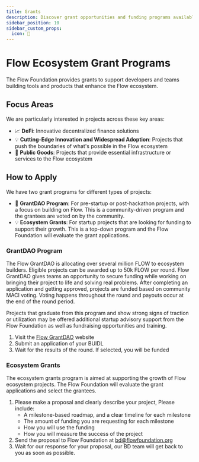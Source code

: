 ```yaml
---
title: Grants
description: Discover grant opportunities and funding programs available for Flow developers
sidebar_position: 10
sidebar_custom_props:
  icon: 🌱
---
```


# Flow Ecosystem Grant Programs

The Flow Foundation provides grants to support developers and teams building tools and products that enhance the Flow ecosystem.

## Focus Areas

We are particularly interested in projects across these key areas:

- 📈 **DeFi**: Innovative decentralized finance solutions
- 💡 **Cutting-Edge Innovation and Widespread Adoption**: Projects that push the boundaries of what's possible in the Flow ecosystem
- 💼 **Public Goods**: Projects that provide essential infrastructure or services to the Flow ecosystem

## How to Apply

We have two grant programs for different types of projects:

- 🌱 **GrantDAO Program**: For pre-startup or post-hackathon projects, with a focus on building on Flow. This is a community-driven program and the grantees are voted on by the community.
- 💡 **Ecosystem Grants**: For startup projects that are looking for funding to support their growth. This is a top-down program and the Flow Foundation will evaluate the grant applications.

### GrantDAO Program

The Flow GrantDAO is allocating over several million FLOW to ecosystem builders. Eligible projects can be awarded up to 50k FLOW per round. Flow GrantDAO gives teams an opportunity to secure funding while working on bringing their project to life and solving real problems. After completing an application and getting approved, projects are funded based on community MACI voting. Voting happens throughout the round and payouts occur at the end of the round period.

Projects that graduate from this program and show strong signs of traction or utilization may be offered additional startup advisory support from the Flow Foundation as well as fundraising opportunities and training.

1. Visit the [Flow GrantDAO](https://dorahacks.io/flow) website
2. Submit an application of your BUIDL
3. Wait for the results of the round. If selected, you will be funded

### Ecosystem Grants

The ecosystem grants program is aimed at supporting the growth of Flow ecosystem projects. The Flow Foundation will evaluate the grant applications and select the grantees.

1. Please make a proposal and clearly describe your project, Please include:
    - A milestone-based roadmap, and a clear timeline for each milestone
    - The amount of funding you are requesting for each milestone
    - How you will use the funding
    - How you will measure the success of the project
2. Send the proposal to Flow Foundation at [bd@flowfoundation.org](mailto:bd@flowfoundation.org)
3. Wait for our response for your proposal, our BD team will get back to you as soon as possible.
